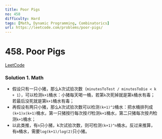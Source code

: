 ```yaml
---
title: Poor Pigs
no: 458
difficulty: Hard
tags: [Math, Dynamic Programming, Combinatorics]
url: https://leetcode.com/problems/poor-pigs/
---
```


# 458. Poor Pigs

[LeetCode](https://leetcode.com/problems/poor-pigs/)

### Solution 1. Math

- 假设只有一只小猪，那么k次试验次数（`minutesToTest / minutesToDie < k + 1`），可以检测`k+1`桶水：小猪每天喝一桶，若第`k`次死掉就是第`k`桶水有毒；若最后没死就是第`k+1`桶水有毒；
- 再假设有两只小猪，那么k次试验次数可以检测`(k+1)^2`桶水：把水桶排列成`(k+1)x(k+1)`桶水，第一只猪按行每次按*行*检测`k+1`桶水，第二只猪每次按*列*检测`k+1`桶水；
- 以此类推，有`n`只小猪，k次试验次数，则可检测`(k+1)^n`桶水。反过来推算，有`m`桶水，需要`log(k+1)/log(2)`只小猪。
